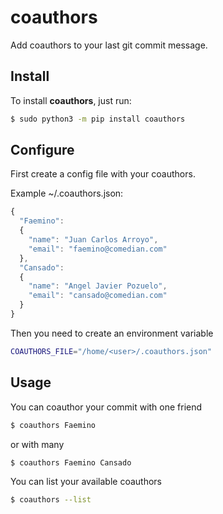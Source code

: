 # coauthors
Add coauthors to your last git commit message.

## Install

To install **coauthors**, just run:

```sh
$ sudo python3 -m pip install coauthors
```

## Configure

First create a config file with your coauthors.

Example ~/.coauthors.json:

```javascript
{
  "Faemino":
  {
    "name": "Juan Carlos Arroyo",
    "email": "faemino@comedian.com"
  },
  "Cansado":
  {
    "name": "Angel Javier Pozuelo",
    "email": "cansado@comedian.com"
  }
}
```

Then you need to create an environment variable

```sh
COAUTHORS_FILE="/home/<user>/.coauthors.json"
```

## Usage

You can coauthor your commit with one friend
```sh
$ coauthors Faemino
```

or with many
```sh
$ coauthors Faemino Cansado
```

You can list your available coauthors
```sh
$ coauthors --list
```
